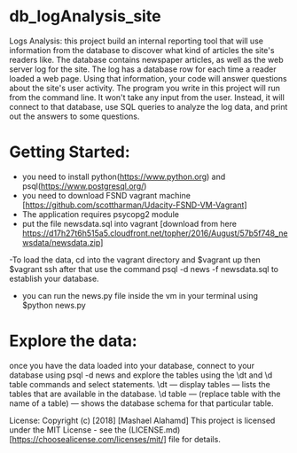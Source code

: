 # db_logAnalysis_site
Logs Analysis:
this project build an internal reporting tool that will use information from the database to discover
what kind of articles the site's readers like.
The database contains newspaper articles, as well as the web server log for the site.
The log has a database row for each time a reader loaded a web page. Using that information, your code
will answer questions about the site's user activity.
The program you write in this project will run from the command line.
 It won't take any input from the user. Instead, it will connect to that database, use SQL queries to
 analyze the log data, and print out the answers to some questions.


# Getting Started:
- you need to install python(https://www.python.org) and psql(https://www.postgresql.org/)
- you need to download FSND vagrant machine [https://github.com/scottharman/Udacity-FSND-VM-Vagrant]
- The application requires psycopg2 module 
- put the file newsdata.sql into vagrant [download from here https://d17h27t6h515a5.cloudfront.net/topher/2016/August/57b5f748_newsdata/newsdata.zip]

-To load the data, cd into the vagrant directory and $vagrant up then $vagrant ssh  after that use the command psql -d news -f newsdata.sql to establish your database.
- you can run the news.py file inside the vm in your terminal using $python news.py

# Explore the data:
once you have the data loaded into your database, connect to your database using psql -d news and explore the tables using the \dt and \d table commands and select statements.
\dt — display tables — lists the tables that are available in the database.
\d table — (replace table with the name of a table) — shows the database schema for that particular table.


License:
Copyright (c) [2018] [Mashael Alahamd] This project is licensed under the MIT License - see the (LICENSE.md)[https://choosealicense.com/licenses/mit/] file for details.
